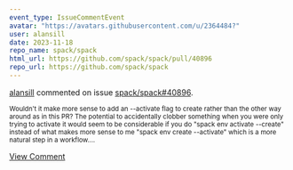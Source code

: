 ```yaml
---
event_type: IssueCommentEvent
avatar: "https://avatars.githubusercontent.com/u/2364484?"
user: alansill
date: 2023-11-18
repo_name: spack/spack
html_url: https://github.com/spack/spack/pull/40896
repo_url: https://github.com/spack/spack
---
```


<a href='https://github.com/alansill' target='_blank'>alansill</a> commented on issue <a href='https://github.com/spack/spack/pull/40896' target='_blank'>spack/spack#40896</a>.

<small>Wouldn't it make more sense to add an --activate flag to create rather than the other way around as in this PR? The potential to accidentally clobber something when you were only trying to activate it would seem to be considerable if you do "spack env activate --create" instead of what makes more sense to me "spack env create --activate" which is a more natural step in a workflow....</small>

<a href='https://github.com/spack/spack/pull/40896' target='_blank'>View Comment</a>